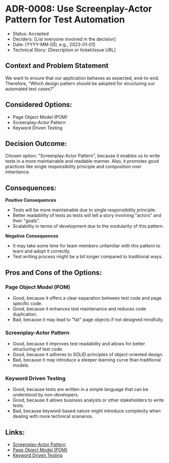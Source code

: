 # ADR-0008: Use Screenplay-Actor Pattern for Test Automation

- Status: Accepted
- Deciders: [List everyone involved in the decision]
- Date: [YYYY-MM-DD, e.g., 2023-01-01]
- Technical Story: [Description or ticket/issue URL]

## Context and Problem Statement

We want to ensure that our application behaves as expected, end-to-end. Therefore, "Which design pattern should be adopted for structuring our automated test cases?"

## Considered Options:

- Page Object Model (POM)
- Screenplay-Actor Pattern
- Keyword Driven Testing

## Decision Outcome:

Chosen option: "Screenplay-Actor Pattern", because it enables us to write tests in a more maintainable and readable manner. Also, it promotes good practices like single
responsibility principle and composition over inheritance.

## Consequences:

**Positive Consequences**

- Tests will be more maintainable due to single responsibility principle.
- Better readability of tests as tests will tell a story involving "actors" and their "goals".
- Scalability in terms of development due to the modularity of this pattern.

**Negative Consequences**

- It may take some time for team members unfamiliar with this pattern to learn and adopt it correctly.
- Test writing process might be a bit longer compared to traditional ways.

## Pros and Cons of the Options:

### Page Object Model (POM)

- Good, because it offers a clear separation between test code and page specific code.
- Good, because it enhances test maintenance and reduces code duplication.
- Bad, because it may lead to "fat" page objects if not designed mindfully.

### Screenplay-Actor Pattern

- Good, because it improves test readability and allows for better structuring of test code.
- Good, because it adheres to SOLID principles of object-oriented design.
- Bad, because it may introduce a steeper learning curve than traditional models.

### Keyword Driven Testing

- Good, because tests are written in a simple language that can be understood by non-developers.
- Good, because it allows business analysts or other stakeholders to write tests.
- Bad, because keyword-based nature might introduce complexity when dealing with more technical scenarios.

## Links:

- [Screenplay-Actor Pattern](https://serenity-bdd.github.io/theserenitybook/0.0.0/screenplay-pattern.html)
- [Page Object Model (POM)](https://martinfowler.com/bliki/PageObject.html)
- [Keyword Driven Testing](https://www.softwaretestinghelp.com/keyword-driven-testing-framework-introduction/)
